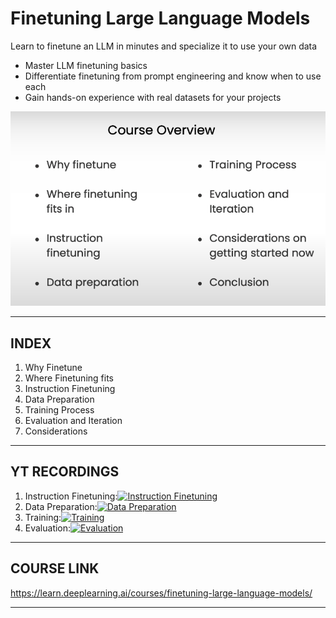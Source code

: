 # Finetuning Large Language Models

Learn to finetune an LLM in minutes and specialize it to use your own data

- Master LLM finetuning basics
- Differentiate finetuning from prompt engineering and know when to use each
- Gain hands-on experience with real datasets for your projects

![CourseOverview](image.png)

---

## INDEX

1. Why Finetune
2. Where Finetuning fits
3. Instruction Finetuning
4. Data Preparation
5. Training Process
6. Evaluation and Iteration
7. Considerations

---

## YT RECORDINGS

1. Instruction Finetuning:[![Instruction Finetuning](https://img.youtube.com/vi/pmGTnZOWKH8/0.jpg)](https://youtu.be/pmGTnZOWKH8)
2. Data Preparation:[![Data Preparation](https://img.youtube.com/vi/Y3DvAH1DjFM/0.jpg)](https://youtu.be/Y3DvAH1DjFM)
3. Training:[![Training](https://img.youtube.com/vi/FYeSpI9mDWc/0.jpg)](https://youtu.be/FYeSpI9mDWc)
4. Evaluation:[![Evaluation](https://img.youtube.com/vi/lpnLn4scdbQ/0.jpg)](https://youtu.be/lpnLn4scdbQ)

---

## COURSE LINK

<https://learn.deeplearning.ai/courses/finetuning-large-language-models/>

---
